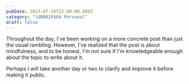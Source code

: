 ```yaml
---
pubDate: 2023-07-26T22:00:00.000Z
category: "\U0001F604 Personal"
draft: false
---
```


Throughout the day, I've been working on a more concrete post than just the usual rambling. However, I've realized that the post is about mindfulness, and to be honest, I'm not sure if I'm knowledgeable enough about the topic to write about it. 

Perhaps I will take another day or two to clarify and improve it before making it public.
